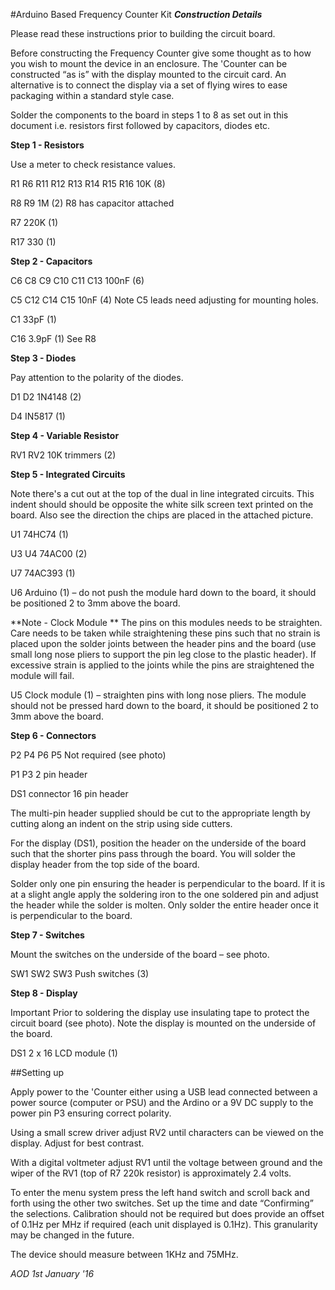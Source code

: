 #Arduino Based Frequency Counter Kit
***Construction Details***

Please read these instructions prior to building the circuit board.

Before constructing the Frequency Counter give some thought as to how you wish to mount the device in an enclosure.  The 'Counter can be constructed “as is” with the display mounted to the circuit card.  An alternative is to connect the display via a set of flying wires to ease packaging within a standard style case. 

Solder the components to the board in steps 1 to 8 as set out in this document i.e. resistors first followed by capacitors, diodes etc.

**Step 1 -  Resistors**

Use a meter to check resistance values.

R1 R6  R11 R12 R13  R14 R15 R16			10K (8)

R8 R9							1M (2) R8 has capacitor attached

R7							220K (1)

R17							330 (1)

**Step 2 - Capacitors**

C6 C8 C9 C10 C11 C13 				100nF (6)

C5 C12 C14 C15 10nF (4)  Note C5 leads need adjusting for mounting holes.

C1							33pF (1)

C16							3.9pF (1) See R8

**Step 3 - Diodes**

Pay attention to the polarity of the diodes.

D1 D2 1N4148 (2)

D4 IN5817 (1)

**Step 4 - Variable Resistor**

RV1 RV2						10K trimmers (2)

**Step 5 - Integrated Circuits**

Note there's a cut out at the top of the dual in line integrated circuits.  This indent should should be opposite the white silk screen text printed on the board.  Also see the direction the chips are placed in the attached picture.

U1 74HC74 (1)

U3 U4 74AC00 (2)

U7							74AC393 (1)

U6							Arduino (1) – do not push the module hard 								down to the board, it should be positioned 2 to 							3mm above the board.



**Note - Clock Module ** The pins on this modules needs to be straighten. Care needs to be taken while straightening these pins such that no strain is placed upon the solder joints between the header pins and the board (use small long nose pliers to support the pin leg close to the plastic header).  If excessive strain is applied to the joints while the pins are straightened the module will fail.

U5 Clock module (1) – straighten pins with long nose pliers. The module should not be pressed hard down to the board, it should be positioned 2 to 3mm above the board.

**Step 6 - Connectors**

P2 P4 P6 P5						Not required (see photo)

P1 P3 							2 pin header
						
DS1 connector					16 pin header

The multi-pin header supplied should be cut to the appropriate length by cutting along an indent on the strip using side cutters.

For the display (DS1), position the header on the underside of the board such that the shorter pins pass through the board.  You will solder the display header from the top side of the board.  

Solder only one pin ensuring the header is perpendicular to the board.  If it is at a slight angle apply the soldering iron to the one soldered pin and adjust the header while the solder is molten.  Only solder the entire header once it is perpendicular to the board.




**Step 7 - Switches**

Mount the switches on the underside of the board – see photo.

SW1 SW2 SW3					Push switches (3) 

**Step 8 - Display**

Important
Prior to soldering the display use insulating tape to protect the circuit board (see photo).  Note the display is mounted on the underside of the board.

DS1							2 x 16 LCD module (1)

##Setting up 

Apply power to the 'Counter either using a USB lead connected between a power source (computer or PSU) and the Ardino or a 9V DC supply to the power pin P3 ensuring correct polarity.

Using a small screw driver adjust RV2 until characters can be viewed on the display.  Adjust for best contrast.  

With a digital voltmeter adjust RV1 until the voltage between ground and the wiper of the RV1 (top of R7 220k resistor) is approximately 2.4 volts.

To enter the menu system press the left hand switch and scroll back and forth using the other two switches.  Set up the time and date “Confirming” the selections.  Calibration should not be required but does provide an offset of 0.1Hz per MHz if required (each unit displayed is 0.1Hz).  This granularity may be changed in the future.

The device should measure between 1KHz and 75MHz. 





*AOD 1st January '16*